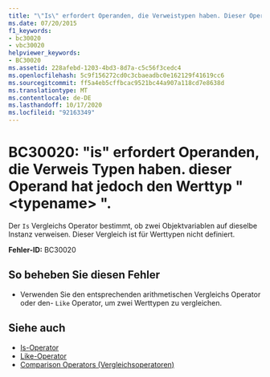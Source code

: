 ```yaml
---
title: "\"Is\" erfordert Operanden, die Verweistypen haben. Dieser Operand hat jedoch den Werttyp \"<typename>\"."
ms.date: 07/20/2015
f1_keywords:
- bc30020
- vbc30020
helpviewer_keywords:
- BC30020
ms.assetid: 228afebd-1203-4bd3-8d7a-c5c56f3cedc4
ms.openlocfilehash: 5c9f156272cd0c3cbaeadbc0e162129f41619cc6
ms.sourcegitcommit: ff5a4eb5cffbcac9521bc44a907a118cd7e8638d
ms.translationtype: MT
ms.contentlocale: de-DE
ms.lasthandoff: 10/17/2020
ms.locfileid: "92163349"
---
```

# <a name="bc30020-is-requires-operands-that-have-reference-types-but-this-operand-has-the-value-type-typename"></a>BC30020: "is" erfordert Operanden, die Verweis Typen haben. dieser Operand hat jedoch den Werttyp " \<typename> ".

Der `Is` Vergleichs Operator bestimmt, ob zwei Objektvariablen auf dieselbe Instanz verweisen. Dieser Vergleich ist für Werttypen nicht definiert.

 **Fehler-ID:** BC30020

## <a name="to-correct-this-error"></a>So beheben Sie diesen Fehler

- Verwenden Sie den entsprechenden arithmetischen Vergleichs Operator oder den- `Like` Operator, um zwei Werttypen zu vergleichen.

## <a name="see-also"></a>Siehe auch

- [Is-Operator](../operators/is-operator.md)
- [Like-Operator](../operators/like-operator.md)
- [Comparison Operators (Vergleichsoperatoren)](../operators/comparison-operators.md)
